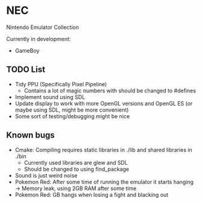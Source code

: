# NEC
Nintendo Emulator Collection

Currently in development:
* GameBoy

## TODO List
* Tidy PPU (Specifically Pixel Pipeline)
  * Contains a lot of magic numbers with should be changed to #defines
* Implement sound using SDL
* Update display to work with more OpenGL versions and OpenGL ES (or maybe using SDL, might be more convenient)
* Some sort of testing/debugging might be nice

## Known bugs
* Cmake: Compiling requires static libraries in ./lib and shared libraries in ./bin
  * Currently used libraries are glew and SDL
  * Should be changed to using find_package
* Sound is just weird noise
* Pokemon Red: After some time of running the emulator it starts hanging -> Memory leak, using 2GB RAM after some time
* Pokemon Red: GB hangs when losing a fight and blacking out
